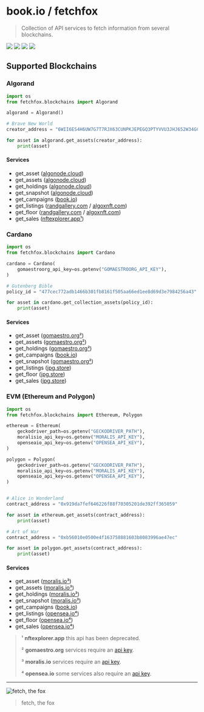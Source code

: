 # book.io / fetchfox

> Collection of API services to fetch information from several blockchains.

![](https://s2.coinmarketcap.com/static/img/coins/64x64/4030.png)
![](https://s2.coinmarketcap.com/static/img/coins/64x64/2010.png)
![](https://s2.coinmarketcap.com/static/img/coins/64x64/1027.png)
![](https://s2.coinmarketcap.com/static/img/coins/64x64/3890.png)


## Supported Blockchains

### Algorand

```python
import os
from fetchfox.blockchains import Algorand

algorand = Algorand()

# Brave New World
creator_address = "6WII6ES4H6UW7G7T7RJX63CUNPKJEPEGQ3PTYVVU3JHJ652W34GCJV5OVY"

for asset in algorand.get_assets(creator_address):
    print(asset)
```

#### Services

* get_asset ([algonode.cloud](https://algonode.cloud))
* get_assets ([algonode.cloud](https://algonode.cloud))
* get_holdings ([algonode.cloud](https://algonode.cloud))
* get_snapshot ([algonode.cloud](https://algonode.cloud))
* get_campaigns ([book.io](https://book.io))
* get_listings ([randgallery.com](https://randgallery.com) / [algoxnft.com](https://algoxnft.com))
* get_floor ([randgallery.com](https://randgallery.com) / [algoxnft.com](https://algoxnft.com))
* get_sales ([nftexplorer.app¹](https://nftexplorer.app))


### Cardano

```python
import os
from fetchfox.blockchains import Cardano

cardano = Cardano(
    gomaestroorg_api_key=os.getenv("GOMAESTROORG_API_KEY"),
)

# Gutenberg Bible
policy_id = "477cec772adb1466b301fb8161f505aa66ed1ee8d69d3e7984256a43"

for asset in cardano.get_collection_assets(policy_id):
    print(asset)
```

#### Services

* get_asset ([gomaestro.org²](https://gomaestro.org))
* get_assets ([gomaestro.org²](https://gomaestro.org))
* get_holdings ([gomaestro.org²](https://bgomaestro.org))
* get_campaigns ([book.io](https://book.io))
* get_snapshot ([gomaestro.org²](https://gomaestro.org))
* get_listings ([jpg.store](https://jpg.store))
* get_floor ([jpg.store](https://jpg.store))
* get_sales ([jpg.store](https://jpg.store))


### EVM (Ethereum and Polygon)

```python
import os
from fetchfox.blockchains import Ethereum, Polygon

ethereum = Ethereum(
    geckodriver_path=os.getenv("GECKODRIVER_PATH"),
    moralisio_api_key=os.getenv("MORALIS_API_KEY"),
    openseaio_api_key=os.getenv("OPENSEA_API_KEY"),
)

polygon = Polygon(
    geckodriver_path=os.getenv("GECKODRIVER_PATH"),
    moralisio_api_key=os.getenv("MORALIS_API_KEY"),
    openseaio_api_key=os.getenv("OPENSEA_API_KEY"),
)


# Alice in Wonderland
contract_address = "0x919da7fef646226f88f70305201de392ff365059"

for asset in ethereum.get_assets(contract_address):
    print(asset)

# Art of War
contract_address = "0xb56010e0500e4f163758881603b8083996ae47ec"

for asset in polygon.get_assets(contract_address):
    print(asset)
```

#### Services

* get_asset ([moralis.io³](https://moralis.io))
* get_assets ([moralis.io³](https://moralis.io))
* get_holdings ([moralis.io³](https://moralis.io))
* get_snapshot ([moralis.io³](https://moralis.io))
* get_campaigns ([book.io](https://book.io))
* get_listings ([opensea.io⁴](https://opensea.io))
* get_floor ([opensea.io⁴](https://opensea.io))
* get_sales ([opensea.io⁴](https://opensea.io))


> ¹ **nftexplorer.app** this api has been deprecated.
> 
> ² **gomaestro.org** services require an [api key](https://www.gomaestro.org/pricing).
> 
> ³ **moralis.io** services require an [api key](https://moralis.io/pricing).
> 
> ⁴ **opensea.io** some services also require an [api key](https://docs.opensea.io/reference/api-keys). 

---

![fetch, the fox](https://i.imgur.com/fm6mqzS.png)
> fetch, the fox

